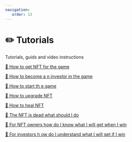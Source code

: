 ```yaml
---
navigation:
   order: 13
---
```


# ✏️ Tutorials

<p>Tutorials, guids and video instructions</p>

<div class="tutorial">

<a href="tutorials/how-to-get-nft-for-the-game" 
 class="docs-item">
 <span>📄</span>
How to get NFT 
for the game</a>

<a href="tutorials/how-to-become-an-investor-in-the-game" 
 class="docs-item">
 <span>📄</span>
How to become a
n investor in the game</a>

<a href="tutorials/how-to-start-the-game" 
 class="docs-item">
 <span>📄</span>
How to start th
e game</a>

<a href="tutorials/how-to-upgrade-nft" 
 class="docs-item">
 <span>📄</span>
How to upgrade 
NFT</a>

<a href="tutorials/how-to-heal-nft" 
 class="docs-item">
 <span>📄</span>
How to heal NFT
</a>

<a href="tutorials/the-nft-is-dead-what-should-i-do" 
 class="docs-item">
 <span>📄</span>
The NFT is dead
what should I do</a>

<a href="tutorials/for-nft-owners-how-do-i-know-what-i-will-get-when-i-win" 
 class="docs-item">
 <span>📄</span>
For NFT owners 
how do I know what I will get when I win</a>

<a href="tutorials/for-investors-how-do-i-understand-what-i-will-get-if-i-win" 
 class="docs-item">
 <span>📄</span>
For investors h
ow do I understand what I will get if I win</a>

</div>